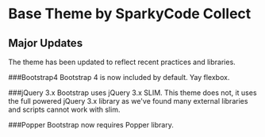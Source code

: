 # Base Theme by SparkyCode Collect

## Major Updates
The theme has been updated to reflect recent practices and libraries.

###Bootstrap4
Bootstrap 4 is now included by default. Yay flexbox.

###jQuery 3.x
Bootstrap uses jQuery 3.x SLIM. This theme does not, it uses the full powered jQuery 3.x library as we've found many external libraries and scripts cannot work with slim.

###Popper
Bootstrap now requires Popper library.
